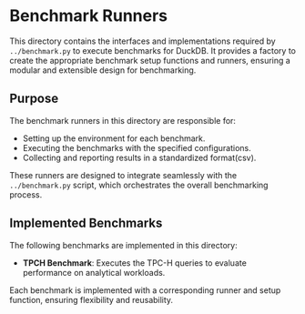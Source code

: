 # Benchmark Runners

This directory contains the interfaces and implementations required by `../benchmark.py` to execute benchmarks for DuckDB. It provides a factory to create the appropriate benchmark setup functions and runners, ensuring a modular and extensible design for benchmarking.

## Purpose

The benchmark runners in this directory are responsible for:
- Setting up the environment for each benchmark.
- Executing the benchmarks with the specified configurations.
- Collecting and reporting results in a standardized format(csv).

These runners are designed to integrate seamlessly with the `../benchmark.py` script, which orchestrates the overall benchmarking process.

## Implemented Benchmarks

The following benchmarks are implemented in this directory:
- **TPCH Benchmark**: Executes the TPC-H queries to evaluate performance on analytical workloads.

Each benchmark is implemented with a corresponding runner and setup function, ensuring flexibility and reusability.
